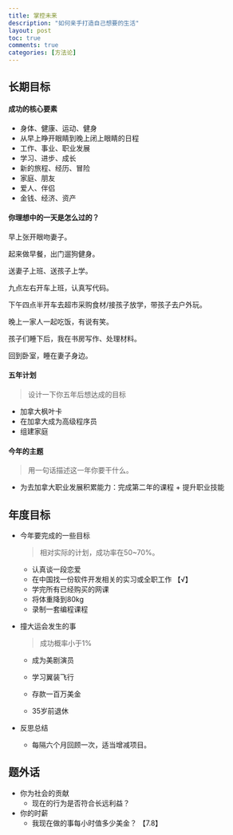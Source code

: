 ```yaml
---
title: 掌控未来
description: "如何亲手打造自己想要的生活"
layout: post
toc: true
comments: true
categories: [方法论]
---
```


## 长期目标

#### 成功的核心要素

* 身体、健康、运动、健身
* 从早上睁开眼睛到晚上闭上眼睛的日程
* 工作、事业、职业发展
* 学习、进步、成长
* 新的旅程、经历、冒险
* 家庭、朋友
* 爱人、伴侣
* 金钱、经济、资产

#### 你理想中的一天是怎么过的？

早上张开眼吻妻子。

起来做早餐，出门遛狗健身。

送妻子上班、送孩子上学。

九点左右开车上班，认真写代码。

下午四点半开车去超市采购食材/接孩子放学，带孩子去户外玩。

晚上一家人一起吃饭，有说有笑。

孩子们睡下后，我在书房写作、处理材料。

回到卧室，睡在妻子身边。

#### 五年计划

> 设计一下你五年后想达成的目标

* 加拿大枫叶卡
* 在加拿大成为高级程序员
* 组建家庭

#### 今年的主题

> 用一句话描述这一年你要干什么。

* 为去加拿大职业发展积累能力：完成第二年的课程 + 提升职业技能

## 年度目标

* 今年要完成的一些目标

  > 相对实际的计划，成功率在50~70%。

  * 认真谈一段恋爱
  * 在中国找一份软件开发相关的实习或全职工作 【√】
  * 学完所有已经购买的网课
  * 将体重降到80kg
  * 录制一套编程课程

* 撞大运会发生的事

  > 成功概率小于1%

  * 成为美剧演员

  * 学习翼装飞行

  * 存款一百万美金

  * 35岁前退休

* 反思总结

  * 每隔六个月回顾一次，适当增减项目。

## 题外话

* 你为社会的贡献
  * 现在的行为是否符合长远利益？
* 你的时薪
  * 我现在做的事每小时值多少美金？ 【7.8】